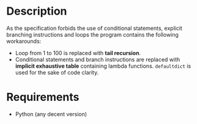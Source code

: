 # Description
As the specification forbids the use of conditional statements, explicit branching instructions and loops the program contains the following workarounds:
* Loop from 1 to 100 is replaced with **tail recursion**.
* Conditional statements and branch instructions are replaced with **implicit exhaustive table** containing lambda functions. `defaultdict` is used for the sake of code clarity.

# Requirements
* Python (any decent version)

